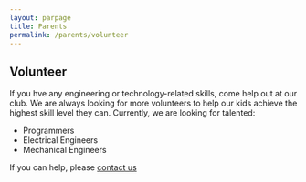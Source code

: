 ```yaml
---
layout: parpage
title: Parents
permalink: /parents/volunteer
---
```


## Volunteer

If you hve any engineering or technology-related skills, come help out at our club. We are always looking for more volunteers to help our kids achieve the highest skill level they can. Currently, we are looking for talented:

+ Programmers
+ Electrical Engineers
+ Mechanical Engineers

If you can help, please [contact us](/contact/)